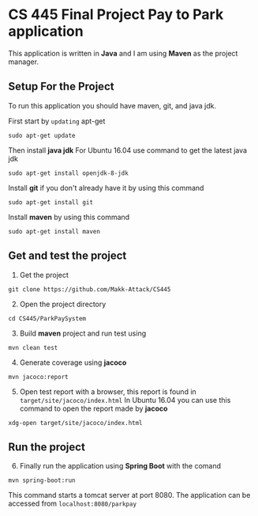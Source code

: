 # CS 445 Final Project Pay to Park application

This application is written in **Java** and I am using **Maven** as the project manager. 


## Setup For the Project
To run this application you should have maven, git, and java jdk.

First start by `updating` apt-get
```
sudo apt-get update
```

Then install **java jdk**
For Ubuntu 16.04 use command to get the latest java jdk 
```
sudo apt-get install openjdk-8-jdk
```

Install **git** if you don't already have it by using this command
```
sudo apt-get install git
```

Install **maven** by using this command
```
sudo apt-get install maven
```

## Get and test the project
1. Get the project
```
git clone https://github.com/Makk-Attack/CS445
```
2. Open the project directory
```
cd CS445/ParkPaySystem
```
3. Build **maven** project and run test using 
```
mvn clean test
```
4. Generate coverage using **jacoco**
```
mvn jacoco:report
```

5. Open test report with a browser, this report is found in `target/site/jacoco/index.html`
   In Ubuntu 16.04 you can use this command to open the report made by **jacoco**
```
xdg-open target/site/jacoco/index.html
```

## Run the project
6. Finally run the application using **Spring Boot** with the comand
```
mvn spring-boot:run
```
This command starts a tomcat server at port 8080. The application can be accessed from `localhost:8080/parkpay`



